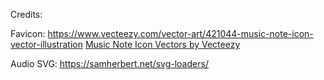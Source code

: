 

Credits:

Favicon: https://www.vecteezy.com/vector-art/421044-music-note-icon-vector-illustration
<a href="https://www.vecteezy.com/free-vector/music-note-icon">Music Note Icon Vectors by Vecteezy</a>

Audio SVG:  https://samherbert.net/svg-loaders/